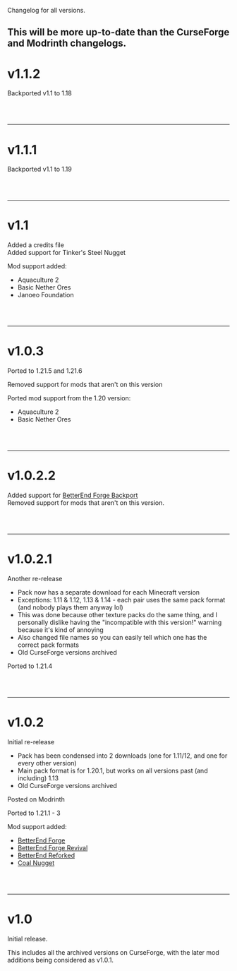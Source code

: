 Changelog for all versions.

This will be more up-to-date than the CurseForge and Modrinth changelogs.
--------------------------------------------------

# v1.1.2

Backported v1.1 to 1.18

<br /> <br />

--------------------------------------------------
# v1.1.1

Backported v1.1 to 1.19

<br /> <br />

--------------------------------------------------

# v1.1

Added a credits file<br />
Added support for Tinker's Steel Nugget<br />

Mod support added:
- Aquaculture 2
- Basic Nether Ores
- Janoeo Foundation


<br /> <br />

--------------------------------------------------
# v1.0.3

Ported to 1.21.5 and 1.21.6

Removed support for mods that aren't on this version

Ported mod support from the 1.20 version:
- Aquaculture 2
- Basic Nether Ores


<br /> <br />

--------------------------------------------------
# v1.0.2.2

Added support for [BetterEnd Forge Backport](https://www.curseforge.com/minecraft/mc-mods/betterendforge-backport)<br />
Removed support for mods that aren't on this version.


<br /> <br />

--------------------------------------------------
# v1.0.2.1

Another re-release
- Pack now has a separate download for each Minecraft version
- Exceptions: 1.11 & 1.12, 1.13 & 1.14 - each pair uses the same pack format (and nobody plays them anyway lol)
- This was done because other texture packs do the same thing, and I personally dislike having the "incompatible with this version!" warning because it's kind of annoying
- Also changed file names so you can easily tell which one has the correct pack formats
- Old CurseForge versions archived

Ported to 1.21.4


<br /> <br />

--------------------------------------------------
# v1.0.2

Initial re-release
- Pack has been condensed into 2 downloads (one for 1.11/12, and one for every other version)
- Main pack format is for 1.20.1, but works on all versions past (and including) 1.13
- Old CurseForge versions archived

Posted on Modrinth

Ported to 1.21.1 - 3

Mod support added:
- [BetterEnd Forge](https://www.curseforge.com/minecraft/mc-mods/betterend-forge-port)
- [BetterEnd Forge Revival](https://www.curseforge.com/minecraft/mc-mods/betterend-forge-revival)
- [BetterEnd Reforked](https://www.curseforge.com/minecraft/mc-mods/betterend-re-forked)
- [Coal Nugget](https://www.curseforge.com/minecraft/mc-mods/coal-nugget)


<br /> <br />

--------------------------------------------------
# v1.0

Initial release.

This includes all the archived versions on CurseForge, with the later mod additions being considered as v1.0.1.